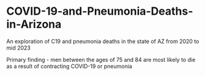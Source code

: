 # COVID-19-and-Pneumonia-Deaths-in-Arizona
An exploration of C19 and pneumonia deaths in the state of AZ from 2020 to mid 2023

Primary finding - men between the ages of 75 and 84 are most likely to die as a result of contracting COVID-19 or pneumonia
